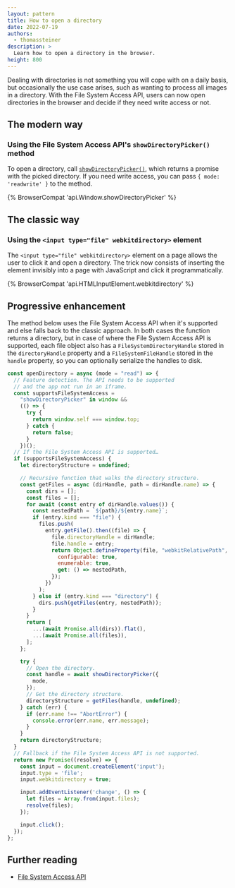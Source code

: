 ```yaml
---
layout: pattern
title: How to open a directory
date: 2022-07-19
authors:
  - thomassteiner
description: >
  Learn how to open a directory in the browser.
height: 800
---
```


Dealing with directories is not something you will cope with on a daily basis,
but occasionally the use case arises, such as wanting to process all images in a directory.
With the File System Access API, users can now open directories in the browser
and decide if they need write access or not.

## The modern way

### Using the File System Access API's `showDirectoryPicker()` method

To open a directory, call
[`showDirectoryPicker()`](https://developer.mozilla.org/docs/Web/API/Window/showDirectoryPicker),
which returns a promise with the picked directory. If you need write access, you can pass `{ mode: 'readwrite' }` to the method.

{% BrowserCompat 'api.Window.showDirectoryPicker' %}

## The classic way

### Using the `<input type="file" webkitdirectory>` element

The `<input type="file" webkitdirectory>` element on a page allows the user to click it and open
a directory. The trick now consists of inserting the element invisibly into a page with JavaScript and click it programmatically.

{% BrowserCompat 'api.HTMLInputElement.webkitdirectory' %}

## Progressive enhancement

The method below uses the File System Access API when it's supported
and else falls back to the classic approach. In both cases the function
returns a directory, but in case of where the File System Access API
is supported, each file object also has a `FileSystemDirectoryHandle` stored in
the `directoryHandle` property and a `FileSystemFileHandle` stored in the `handle` property,
so you can optionally serialize the handles to disk.

```js
const openDirectory = async (mode = "read") => {
  // Feature detection. The API needs to be supported
  // and the app not run in an iframe.
  const supportsFileSystemAccess =
    "showDirectoryPicker" in window &&
    (() => {
      try {
        return window.self === window.top;
      } catch {
        return false;
      }
    })();
  // If the File System Access API is supported…
  if (supportsFileSystemAccess) {
    let directoryStructure = undefined;

    // Recursive function that walks the directory structure.
    const getFiles = async (dirHandle, path = dirHandle.name) => {
      const dirs = [];
      const files = [];
      for await (const entry of dirHandle.values()) {
        const nestedPath = `${path}/${entry.name}`;
        if (entry.kind === "file") {
          files.push(
            entry.getFile().then((file) => {
              file.directoryHandle = dirHandle;
              file.handle = entry;
              return Object.defineProperty(file, "webkitRelativePath", {
                configurable: true,
                enumerable: true,
                get: () => nestedPath,
              });
            })
          );
        } else if (entry.kind === "directory") {
          dirs.push(getFiles(entry, nestedPath));
        }
      }
      return [
        ...(await Promise.all(dirs)).flat(),
        ...(await Promise.all(files)),
      ];
    };

    try {
      // Open the directory.
      const handle = await showDirectoryPicker({
        mode,
      });
      // Get the directory structure.
      directoryStructure = getFiles(handle, undefined);
    } catch (err) {
      if (err.name !== "AbortError") {
        console.error(err.name, err.message);
      }
    }
    return directoryStructure;
  }
  // Fallback if the File System Access API is not supported.
  return new Promise((resolve) => {
    const input = document.createElement('input');
    input.type = 'file';
    input.webkitdirectory = true;

    input.addEventListener('change', () => {
      let files = Array.from(input.files);
      resolve(files);
    });

    input.click();
  });
};
```

## Further reading

- [File System Access API](/file-system-access/)
